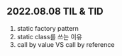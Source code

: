 ## 2022.08.08 TIL & TID

1. static factory pattern
2. static class를 쓰는 이유
3. call by value VS call by reference

